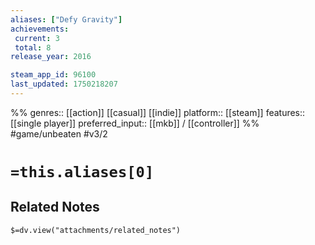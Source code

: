 ```yaml
---
aliases: ["Defy Gravity"]
achievements:
 current: 3
 total: 8
release_year: 2016

steam_app_id: 96100
last_updated: 1750218207
---
```

%%
genres:: [[action]] [[casual]] [[indie]]
platform:: [[steam]]
features:: [[single player]]
preferred_input:: [[mkb]] / [[controller]]
%%
#game/unbeaten
#v3/2

# `=this.aliases[0]`
## Related Notes
`$=dv.view("attachments/related_notes")`